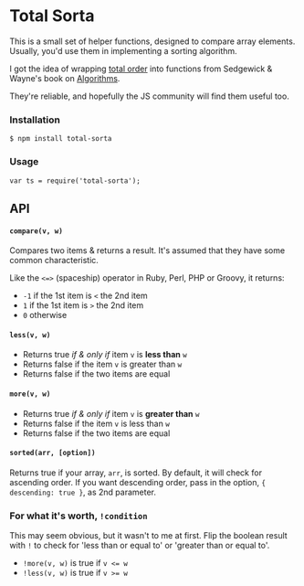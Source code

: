 # Total Sorta

This is a small set of helper functions, designed to compare array elements.
Usually, you'd use them in implementing a sorting algorithm.

I got the idea of wrapping [total order](https://en.wikipedia.org/wiki/Total_order)
into functions from Sedgewick & Wayne's book on [Algorithms](http://algs4.cs.princeton.edu/21elementary/).

They're reliable, and hopefully the JS community will find them useful too.

### Installation

`$ npm install total-sorta`

### Usage

`var ts = require('total-sorta');`

## API

#### `compare(v, w)`

Compares two items & returns a result. It's assumed that they have some common
characteristic.

Like the `<=>` (spaceship) operator in Ruby, Perl, PHP or Groovy, it returns:

* `-1` if the 1st item is `<` the 2nd item
* `1` if the 1st item is `>` the 2nd item
* `0` otherwise

#### `less(v, w)`

* Returns true *if & only if* item `v` is **less than** `w`
* Returns false if the item `v` is greater than `w`
* Returns false if the two items are equal

#### `more(v, w)`

* Returns true *if & only if* item `v` is **greater than** `w`
* Returns false if the item `v` is less than `w`
* Returns false if the two items are equal

#### `sorted(arr, [option])`

Returns true if your array, `arr`, is sorted.
By default, it will check for ascending order. If you want descending order,
pass in the option, `{ descending: true }`, as 2nd parameter.

### For what it's worth, `!condition`

This may seem obvious, but it wasn't to me at first. Flip the boolean result
with `!` to check for 'less than or equal to' or 'greater than or equal to'.

* `!more(v, w)` is true if `v <= w`
* `!less(v, w)` is true if `v >= w`
